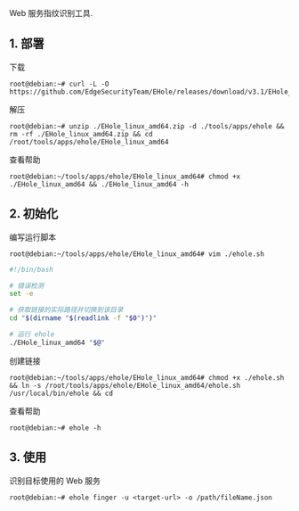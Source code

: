 Web 服务指纹识别工具.

## 1. 部署

下载

```shell
root@debian:~# curl -L -O https://github.com/EdgeSecurityTeam/EHole/releases/download/v3.1/EHole_linux_amd64.zip
```

解压

```shell
root@debian:~# unzip ./EHole_linux_amd64.zip -d ./tools/apps/ehole && rm -rf ./EHole_linux_amd64.zip && cd /root/tools/apps/ehole/EHole_linux_amd64
```

查看帮助

```shell
root@debian:~/tools/apps/ehole/EHole_linux_amd64# chmod +x ./EHole_linux_amd64 && ./EHole_linux_amd64 -h
```

## 2. 初始化

编写运行脚本

```shell
root@debian:~/tools/apps/ehole/EHole_linux_amd64# vim ./ehole.sh
```

```sh
#!/bin/bash

# 错误检测
set -e

# 获取链接的实际路径并切换到该目录
cd "$(dirname "$(readlink -f "$0")")"

# 运行 ehole
./EHole_linux_amd64 "$@"
```

创建链接

```shell
root@debian:~/tools/apps/ehole/EHole_linux_amd64# chmod +x ./ehole.sh && ln -s /root/tools/apps/ehole/EHole_linux_amd64/ehole.sh /usr/local/bin/ehole && cd
```

查看帮助

```shell
root@debian:~# ehole -h
```

## 3. 使用

识别目标使用的 Web 服务

```shell
root@debian:~# ehole finger -u <target-url> -o /path/fileName.json
```

